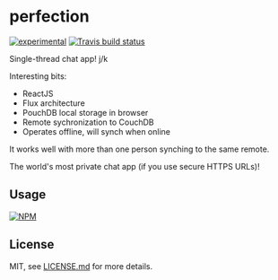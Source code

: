 # perfection

[![experimental](http://badges.github.io/stability-badges/dist/experimental.svg)](http://github.com/badges/stability-badges)
[![Travis build status](http://img.shields.io/travis/datashaman/perfection.svg)](https://travis-ci.org/datashaman/perfection)

Single-thread chat app! j/k

Interesting bits:

* ReactJS
* Flux architecture
* PouchDB local storage in browser
* Remote sychronization to CouchDB
* Operates offline, will synch when online

It works well with more than one person synching
to the same remote.

The world's most private chat app (if you use secure HTTPS URLs)!

## Usage

[![NPM](https://nodei.co/npm/perfection.png)](https://nodei.co/npm/perfection/)

## License

MIT, see [LICENSE.md](http://github.com/datashaman/perfection/blob/master/LICENSE.md) for more details.
